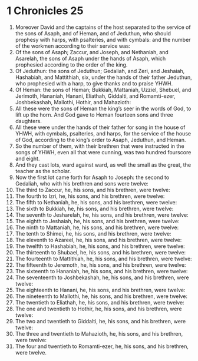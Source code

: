 ﻿# 1 Chronicles 25
1. Moreover David and the captains of the host separated to the service of the sons of Asaph, and of Heman, and of Jeduthun, who should prophesy with harps, with psalteries, and with cymbals: and the number of the workmen according to their service was: 
2. Of the sons of Asaph; Zaccur, and Joseph, and Nethaniah, and Asarelah, the sons of Asaph under the hands of Asaph, which prophesied according to the order of the king. 
3. Of Jeduthun: the sons of Jeduthun; Gedaliah, and Zeri, and Jeshaiah, Hashabiah, and Mattithiah, six, under the hands of their father Jeduthun, who prophesied with a harp, to give thanks and to praise YHWH. 
4. Of Heman: the sons of Heman; Bukkiah, Mattaniah, Uzziel, Shebuel, and Jerimoth, Hananiah, Hanani, Eliathah, Giddalti, and Romamti-ezer, Joshbekashah, Mallothi, Hothir, and Mahazioth: 
5. All these were the sons of Heman the king’s seer in the words of God, to lift up the horn. And God gave to Heman fourteen sons and three daughters. 
6. All these were under the hands of their father for song in the house of YHWH, with cymbals, psalteries, and harps, for the service of the house of God, according to the king’s order to Asaph, Jeduthun, and Heman. 
7. So the number of them, with their brethren that were instructed in the songs of YHWH, even all that were cunning, was two hundred fourscore and eight. 
8.  And they cast lots, ward against ward, as well the small as the great, the teacher as the scholar. 
9. Now the first lot came forth for Asaph to Joseph: the second to Gedaliah, who with his brethren and sons were twelve: 
10. The third to Zaccur, he, his sons, and his brethren, were twelve: 
11. The fourth to Izri, he, his sons, and his brethren, were twelve: 
12. The fifth to Nethaniah, he, his sons, and his brethren, were twelve: 
13. The sixth to Bukkiah, he, his sons, and his brethren, were twelve: 
14. The seventh to Jesharelah, he, his sons, and his brethren, were twelve: 
15. The eighth to Jeshaiah, he, his sons, and his brethren, were twelve: 
16. The ninth to Mattaniah, he, his sons, and his brethren, were twelve: 
17. The tenth to Shimei, he, his sons, and his brethren, were twelve: 
18. The eleventh to Azareel, he, his sons, and his brethren, were twelve: 
19. The twelfth to Hashabiah, he, his sons, and his brethren, were twelve: 
20. The thirteenth to Shubael, he, his sons, and his brethren, were twelve: 
21. The fourteenth to Mattithiah, he, his sons, and his brethren, were twelve: 
22. The fifteenth to Jeremoth, he, his sons, and his brethren, were twelve: 
23. The sixteenth to Hananiah, he, his sons, and his brethren, were twelve: 
24. The seventeenth to Joshbekashah, he, his sons, and his brethren, were twelve: 
25. The eighteenth to Hanani, he, his sons, and his brethren, were twelve: 
26. The nineteenth to Mallothi, he, his sons, and his brethren, were twelve: 
27. The twentieth to Eliathah, he, his sons, and his brethren, were twelve: 
28. The one and twentieth to Hothir, he, his sons, and his brethren, were twelve: 
29. The two and twentieth to Giddalti, he, his sons, and his brethren, were twelve: 
30. The three and twentieth to Mahazioth, he, his sons, and his brethren, were twelve: 
31. The four and twentieth to Romamti-ezer, he, his sons, and his brethren, were twelve. 
